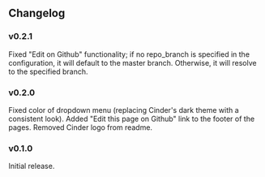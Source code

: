 ## Changelog

### v0.2.1
Fixed "Edit on Github" functionality; if no repo_branch is specified in the configuration, it will default to the master branch. Otherwise, it will resolve to the specified branch.

### v0.2.0
Fixed color of dropdown menu (replacing Cinder's dark theme with a consistent look).
Added "Edit this page on Github" link to the footer of the pages.
Removed Cinder logo from readme.

### v0.1.0
Initial release.
